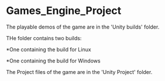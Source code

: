 # Games_Engine_Project

The playable demos of the game are in the 'Unity builds' folder.

THe folder contains two builds:

*One containing the build for Linux

*One containing the build for Windows


The Project files of the game are in the 'Unity Project' folder.
